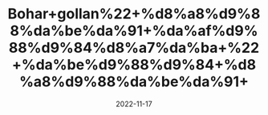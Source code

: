 ---
title: 'Bohar+gollan%22+%d8%a8%d9%88%da%be%da%91+%da%af%d9%88%d9%84%d8%a7%da%ba+%22+%da%be%d9%88%d9%84+%d8%a8%d9%88%da%be%da%91+'
date: '2022-11-17' 
metatag: '' 
inventory: '0' 
draft: false 
# meta description 
shortDescripton: ''
description: 'Herbs+%d8%ac%da%91%db%8c+%d8%a8%d9%88%d9%b9%db%8c'
longdescription: ''
tags: ''
brand: ''
subCategory: ''
sellCount: '0'
featured: True
# product Price
price: '20.0'
# Product Short Description
shortDescription: ''
productID: '038D425A-3C49-ED11-996A-005056B3A416'
type: 'products'
category: 'Herbs+%d8%ac%da%91%db%8c+%d8%a8%d9%88%d9%b9%db%8c' 
thumnailproduct: 'https://eraconnect.blob.core.windows.net/product-images/aminsaddiquidawakhana/612f72b3-4862-4410-bbbe-82e11c0d4f4d.webp' 
images:
  - image: 'https://eraconnect.blob.core.windows.net/product-images/aminsaddiquidawakhana/612f72b3-4862-4410-bbbe-82e11c0d4f4d.webp'  
Variants:
---